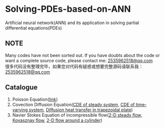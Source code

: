 # Solving-PDEs-based-on-ANN
Artificial neural network(ANN) and its application in solving partial differential equations(PDEs)  

## NOTE
Many codes have not been sorted out. If you have doubts about the code or want a complete source code, please contact me: 2535962518@qq.com  
很多代码没有整理完毕，如果您对代码有疑惑或想要完整源码请联系我：2535962518@qq.com

## Catalogue
1. Poisson Equation([link](https://github.com/ArtificialIntelligenceBirdMan/Solving-PDEs-based-on-ANN/tree/main/Code/Poisson))
2. Covection Diffusion Equation([CDE of steady system](https://github.com/ArtificialIntelligenceBirdMan/Solving-PDEs-based-on-ANN/blob/main/Code/Convection%20Diffusion/Convection%20Diffusion%20Equation-1.py), [CDE of time-varying system](https://github.com/ArtificialIntelligenceBirdMan/Solving-PDEs-based-on-ANN/blob/main/Code/Convection%20Diffusion/Convection%20Diffusion%20Equation-2.py), [Diffusion heat transfer in trapezoidal plate](https://github.com/ArtificialIntelligenceBirdMan/Solving-PDEs-based-on-ANN/blob/main/Code/Convection%20Diffusion/Convection%20Diffusion%20Equation-3.py))
3. Navier Stokes Equation of incompressible flow([2-D steady flow, Kovasznay flow](https://github.com/ArtificialIntelligenceBirdMan/Solving-PDEs-based-on-ANN/blob/main/Code/Navier%20Stokes/Navier%20Stokes%20Equation-1.py), [2-D flow around a cylinder](https://github.com/ArtificialIntelligenceBirdMan/Solving-PDEs-based-on-ANN/blob/main/Code/Navier%20Stokes/Navier%20Stokes%20Equation-2.py))
